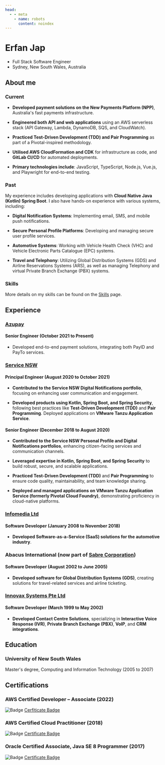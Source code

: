```yaml
---
head:
  - - meta
    - name: robots
      content: noindex
---
```


# Erfan Jap

- Full Stack Software Engineer
- Sydney, New South Wales, Australia

## About me

### Current

- **Developed payment solutions on the New Payments Platform (NPP)**, Australia's fast payments infrastructure.

- **Engineered both API and web applications** using an AWS serverless stack (API Gateway, Lambda, DynamoDB, SQS, and CloudWatch).

- **Practiced Test-Driven Development (TDD) and Pair Programming** as part of a Pivotal-inspired methodology.

- **Utilised AWS CloudFormation and CDK** for infrastructure as code, and **GitLab CI/CD** for automated deployments.

- **Primary technologies include**: JavaScript, TypeScript, Node.js, Vue.js, and Playwright for end-to-end testing.

### Past

My experience includes developing applications with **Cloud Native Java (Kotlin) Spring Boot**. 
I also have hands-on experience with various systems, including:

- **Digital Notification Systems**: Implementing email, SMS, and mobile push notifications.

- **Secure Personal Profile Platforms**: Developing and managing secure user profile services.

- **Automotive Systems**: Working with Vehicle Health Check (VHC) and Vehicle Electronic Parts Catalogue (EPC) systems.

- **Travel and Telephony**: Utilizing Global Distribution Systems (GDS) and Airline Reservations Systems (ARS), as well as managing Telephony and virtual Private Branch Exchange (PBX) systems.

### Skills

More details on my skills can be found on the [Skills](skills.html) page.

## Experience

### [Azupay](https://azupay.com.au)

#### Senior Engineer (October 2021 to Present)

- Developed end-to-end payment solutions, integrating both PayID and PayTo services.

### [Service NSW](https://service.nsw.gov.au)

#### Principal Engineer (August 2020 to October 2021)

- **Contributed to the Service NSW Digital Notifications portfolio**, focusing on enhancing user communication and engagement.

- **Developed products using Kotlin, Spring Boot, and Spring Security**, following best practices like **Test-Driven Development (TDD)** and **Pair Programming**. 
Deployed applications on **VMware Tanzu Application Service**.

#### Senior Engineer (December 2018 to August 2020)

- **Contributed to the Service NSW Personal Profile and Digital Notifications portfolios**, enhancing citizen-facing services and communication channels.

- **Leveraged expertise in Kotlin, Spring Boot, and Spring Security** to build robust, secure, and scalable applications.

- **Practiced Test-Driven Development (TDD)** and **Pair Programming** to ensure code quality, maintainability, and team knowledge sharing.

- **Deployed and managed applications on VMware Tanzu Application Service (formerly Pivotal Cloud Foundry)**, demonstrating proficiency in cloud-native platforms.

### [Infomedia Ltd](https://infomedia.com.au)

#### Software Developer (January 2008 to November 2018)

- **Developed Software-as-a-Service (SaaS) solutions for the automotive industry**.

### Abacus International (now part of [Sabre Corporation](https://sabre.com))

#### Software Developer (August 2002 to June 2005)

- **Developed software for Global Distribution Systems (GDS)**, creating solutions for travel-related services and airline ticketing.

### [Innovax Systems Pte Ltd](https://innovax.systems)

#### Software Developer (March 1999 to May 2002)

- **Developed Contact Centre Solutions**, specializing in **Interactive Voice Response (IVR)**, **Private Branch Exchange (PBX)**, **VoIP**, and **CRM integrations**.

## Education

### University of New South Wales

Master's degree, Computing and Information Technology (2005 to 2007)

## Certifications

### AWS Certified Developer – Associate (2022)
 
![Badge](/aws-certified-developer-certificate.png) 
[Cerfiticate Badge](https://www.credly.com/badges/f8223cd3-0012-44ab-83c6-d7283c5685e0)

### AWS Certified Cloud Practitioner (2018)

![Badge](/aws-certified-cloud-practitioner.png)
[Certificate Badge](https://www.credly.com/badges/68b2c0f1-d277-405c-b36d-29631219aab5)

### Oracle Certified Associate, Java SE 8 Programmer (2017)

![Badge](/oracle-certified-associate.png)
[Certificate Badge](https://www.credly.com/badges/f6a859ee-1974-40fa-b03f-0065332eaa77)
